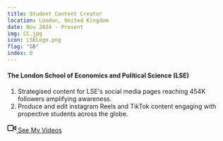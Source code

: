 ```yaml
---
title: Student Content Creator
location: London, United Kingdom
date: Nov 2024 - Present
img: CC.jpg
icon: LSELogo.png
flag: "GB"
index: 0
---
```


<h4 class="text-left text-[clamp(1.3rem,3vw,1.45rem)] text-black">The London School of Economics and Political Science (LSE)</h4>

<ol class="list-[circle]">
    <li class="ml-5 prose">
        Strategised content for LSE's social media pages reaching 454K followers amplifying awareness.
    </li>
    <li class="ml-5 prose">
        Produce and edit instagram Reels and TikTok content engaging with propective students across the globe.
    </li>
</ol>
<a href="content_creator" class="inline-block text-center border-2 border-main-green-dark bg-main-green hover:bg-main-green-dark text-white font-medium px-6 py-3 rounded-lg mt-4 transition-all duration-300 transform hover:scale-105 shadow-md hover:shadow-lg mx-auto max-w-[280px] w-full">
    <span class="flex items-center justify-center gap-2">
        <svg xmlns="http://www.w3.org/2000/svg" width="20" height="20" viewBox="0 0 24 24" fill="none" stroke="currentColor" stroke-width="2" stroke-linecap="round" stroke-linejoin="round">
            <polygon points="23 7 16 12 23 17 23 7"></polygon>
            <rect x="1" y="5" width="15" height="14" rx="2" ry="2"></rect>
        </svg>
    See My Videos
    </span>
</a>
